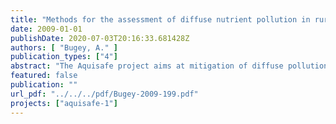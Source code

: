 ```yaml
---
title: "Methods for the assessment of diffuse nutrient pollution in rural catchments"
date: 2009-01-01
publishDate: 2020-07-03T20:16:33.681428Z
authors: [ "Bugey, A." ]
publication_types: ["4"]
abstract: "The Aquisafe project aims at mitigation of diffuse pollution from agricultural sources to protect surface water resources. The first project phase (2007-2009) focused on the review of available information and preliminary tests regarding (i) most relevant contaminants, (ii) system-analytical tools to assess sources and pathways of diffuse agricultural pollution, (iii) the potential of mitigation zones, such as wetlands or riparian buffers, to reduce diffuse agricultural pollution of surface waters and (iv) experimental setups to simulate mitigation zones under controlled conditions. The present report deals with (ii), presenting existing diagnostic methods for agricultural diffuse pollution on a river basin scale. The report focuses on methods with low to moderate data requirements and analytical effort. Generally no numerical models but mostly GIS based approaches have been considered. The described methods were distinguished along two questions: 1. Does diffuse agricultural pollution play an important role in a given catchment? 2. Which areas within the catchment contribute highly to diffuse pollution of the receiving river, i.e. which areas are critical source areas (CSAs)? Question 1 can be answered by using nutrient measurements, mass balance approaches or land use based methods. For most catchments some nutrient measurements and land use data are available, which allow a first assessment whether diffuse pollution could play a role. For question 2, the identification of CSAs, a number of GIS-based methods was found in scientific literature. Since most available methods focus on nutrients and since spatial data on other contaminants, such as pesticides, are typically not available, the report outlines methods for the two critical nutrients nitrogen and phosphorus. Each method can be looked up separately, as they are summarized in a similar structure. Moreover Table 8 in Appendix G provides a quick overview of all the presented methods. All the described approaches focus on nutrients, as they are a major concern and often in the focus of research projects. In general the presented methods consider three aspects to assess the risk of pollution from an area within a river basin: 1. The source of nutrients on agricultural land is included through fertilizer application, livestock numbers or indirectly via land use. 2. Transport to the river is mainly assessed via soil type, land cover, elevation and distance to the river 3. In addition several methods take retention processes into account during transport to or within the river It is important that different contaminants show different behaviour. For instance, phosphorus is pre-dominantly particle-bound, enters rivers via soil erosion and can be retained by adsorption or plant export. Nitrate, the dominant form of nitrogen, is very well soluble, is lost mostly through leaching and most efficiently retained by denitrification. Consequently, methodologies for the assessment of CSAs for phosphorus and nitrogen were looked at separately. While many promising methods with limited data requirements and analytical efforts were identified in the report, few concepts (such as the Universal Soil Loss Equation for phosphorus) seem to be well established. Most literature concerns specific local or regional case studies. As a result, transferability to other catchments is questionable. The highest potential is seen in qualitative, multi-criteria methods (such as the scoring approach by Trepel and Palmeri, 2002), which can be adapted by the user depending on the diagnostic aim as well as local data availability. In summary, it is recommended to test several of the presented GIS methods on one or two catchments to gain experience in their handling and their transferability."
featured: false
publication: ""
url_pdf: "../../../pdf/Bugey-2009-199.pdf"
projects: ["aquisafe-1"]
---
```


